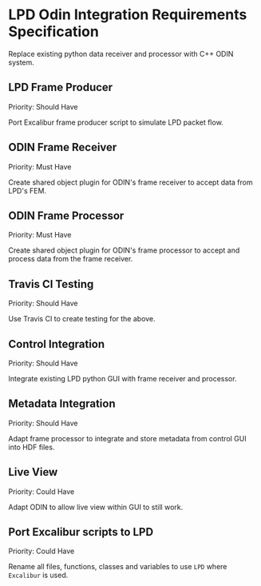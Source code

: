 # LPD Odin Integration Requirements Specification

Replace existing python data receiver and processor with C++ ODIN system.

## LPD Frame Producer
Priority: Should Have

Port Excalibur frame producer script to simulate LPD packet flow.


## ODIN Frame Receiver
Priority: Must Have

Create shared object plugin for ODIN's frame receiver to accept data from LPD's FEM.


## ODIN Frame Processor
Priority: Must Have

Create shared object plugin for ODIN's frame processor to accept and process data from the frame receiver.

## Travis CI Testing
Priority: Should Have

Use Travis CI to create testing for the above.


## Control Integration
Priority: Should Have

Integrate existing LPD python GUI with frame receiver and processor.


## Metadata Integration
Priority: Should Have

Adapt frame processor to integrate and store metadata from control GUI into HDF files.


## Live View
Priority: Could Have

Adapt ODIN to allow live view within GUI to still work.


## Port Excalibur scripts to LPD
Priority: Could Have

Rename all files, functions, classes and variables to use `LPD` where `Excalibur` is used.
